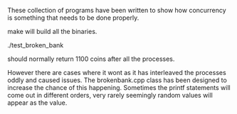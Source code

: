 These collection of programs have been written to show how
concurrency is something that needs to be done properly.

make will build all the binaries.

./test_broken_bank

should normally return 1100 coins after all the processes.

However there are cases where it wont as it has interleaved the
processes oddly and caused issues. The brokenbank.cpp class
has been designed to increase the chance of this happening.
Sometimes the printf statements will come out in different orders,
very rarely seemingly random values will appear as the value.
